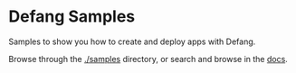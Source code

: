 # Defang Samples

Samples to show you how to create and deploy apps with Defang.

Browse through the [./samples](./samples) directory, or search and browse in the [docs](https://docs.defang.io/docs/samples).
